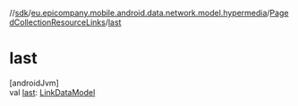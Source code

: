 //[sdk](../../../index.md)/[eu.epicompany.mobile.android.data.network.model.hypermedia](../index.md)/[PagedCollectionResourceLinks](index.md)/[last](last.md)

# last

[androidJvm]\
val [last](last.md): [LinkDataModel](../-link-data-model/index.md)
